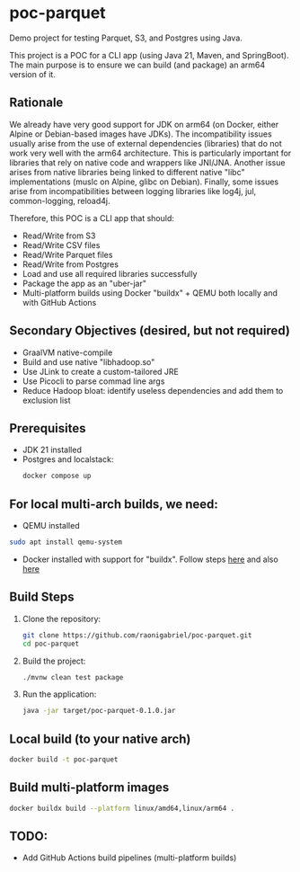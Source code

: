 # poc-parquet

Demo project for testing Parquet, S3, and Postgres using Java.

This project is a POC for a CLI app (using Java 21, Maven, and SpringBoot). The main purpose is to ensure we can build (and package) an arm64 version of it.

## Rationale
We already have very good support for JDK on arm64 (on Docker, either Alpine or Debian-based images have JDKs). The incompatibility issues usually arise from the use of external dependencies (libraries) that do not work very well with the arm64 architecture. This is particularly important for libraries that rely on native code and wrappers like JNI/JNA. Another issue arises from native libraries being linked to different native "libc" implementations (muslc on Alpine, glibc on Debian). Finally, some issues arise from incompatibilities between logging libraries like log4j, jul, common-logging, reload4j.

Therefore, this POC is a CLI app that should:
- Read/Write from S3
- Read/Write CSV files
- Read/Write Parquet files
- Read/Write from Postgres
- Load and use all required libraries successfully
- Package the app as an "uber-jar"
- Multi-platform builds using Docker "buildx" + QEMU both locally and with GitHub Actions


## Secondary Objectives (desired, but not required)
- GraalVM native-compile 
- Build and use native "libhadoop.so"
- Use JLink to create a custom-tailored JRE
- Use Picocli to parse commad line args
- Reduce Hadoop bloat: identify useless dependencies and add them to exclusion list


## Prerequisites
- JDK 21 installed
- Postgres and localstack:
   ```bash
   docker compose up
   ```


## For local multi-arch builds, we need:
  -  QEMU installed 
   ```bash
   sudo apt install qemu-system
   ```
  - Docker installed with support for "buildx". Follow steps [here](https://docs.docker.com/build/building/multi-platform/#qemu) and also [here](https://cloudolife.com/2022/03/05/Infrastructure-as-Code-IaC/Container/Docker/Docker-buildx-support-multiple-architectures-images)


## Build Steps
1. Clone the repository:
   ```bash
   git clone https://github.com/raonigabriel/poc-parquet.git
   cd poc-parquet
   ```
2. Build the project:
   ```bash
   ./mvnw clean test package
   ```
3. Run the application:
   ```bash
   java -jar target/poc-parquet-0.1.0.jar
   ```

## Local build (to your native arch)
   ```bash
   docker build -t poc-parquet
   ```

## Build multi-platform images
   ```bash
   docker buildx build --platform linux/amd64,linux/arm64 .
   ```

## TODO:
- Add GitHub Actions build pipelines (multi-platform builds)